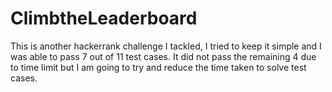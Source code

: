 # ClimbtheLeaderboard
This is another hackerrank challenge I tackled, I tried to keep it simple and I was able to pass 7 out of 11 test cases. It did not pass the remaining 4 due to time limit but I am going to try and reduce the time taken to solve test cases.
